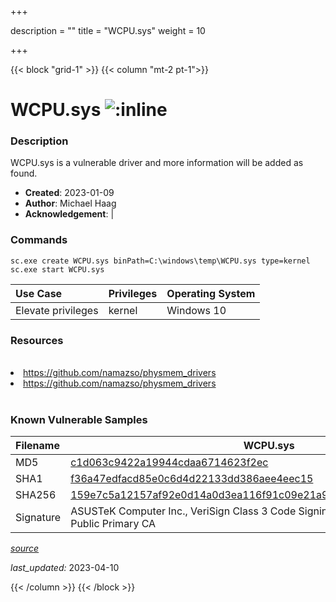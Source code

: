 +++

description = ""
title = "WCPU.sys"
weight = 10

+++


{{< block "grid-1" >}}
{{< column "mt-2 pt-1">}}


# WCPU.sys ![:inline](/images/twitter_verified.png) 


### Description

WCPU.sys is a vulnerable driver and more information will be added as found.

- **Created**: 2023-01-09
- **Author**: Michael Haag
- **Acknowledgement**:  | [](https://twitter.com/)

### Commands

```
sc.exe create WCPU.sys binPath=C:\windows\temp\WCPU.sys type=kernel
sc.exe start WCPU.sys
```

| Use Case | Privileges | Operating System | 
|:---- | ---- | ---- |
| Elevate privileges | kernel | Windows 10 |

### Resources
<br>
<li><a href=" https://github.com/namazso/physmem_drivers"> https://github.com/namazso/physmem_drivers</a></li>
<li><a href="https://github.com/namazso/physmem_drivers">https://github.com/namazso/physmem_drivers</a></li>
<br>

### Known Vulnerable Samples

| Filename | WCPU.sys |
|:---- | ---- | 
| MD5 | <a href="https://www.virustotal.com/gui/file/c1d063c9422a19944cdaa6714623f2ec">c1d063c9422a19944cdaa6714623f2ec</a> |
| SHA1 | <a href="https://www.virustotal.com/gui/file/f36a47edfacd85e0c6d4d22133dd386aee4eec15">f36a47edfacd85e0c6d4d22133dd386aee4eec15</a> |
| SHA256 | <a href="https://www.virustotal.com/gui/file/159e7c5a12157af92e0d14a0d3ea116f91c09e21a9831486e6dc592c93c10980">159e7c5a12157af92e0d14a0d3ea116f91c09e21a9831486e6dc592c93c10980</a> |
| Signature | ASUSTeK Computer Inc., VeriSign Class 3 Code Signing 2004 CA, VeriSign Class 3 Public Primary CA   |


[*source*](https://github.com/magicsword-io/LOLDrivers/tree/main/yaml/wcpu.yaml)

*last_updated:* 2023-04-10








{{< /column >}}
{{< /block >}}
